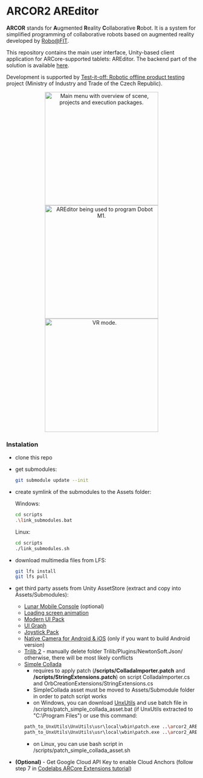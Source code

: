 # ARCOR2 AREditor

**ARCOR** stands for **A**ugmented **R**eality **C**ollaborative **R**obot. It is a system for simplified programming of collaborative robots based on augmented reality developed by [Robo@FIT](https://www.fit.vut.cz/research/group/robo/.en).

This repository contains the main user interface, Unity-based client application for ARCore-supported tablets: AREditor. The backend part of the solution is available [here](https://github.com/robofit/arcor2).

Development is supported by [Test-it-off: Robotic offline product testing](https://www.fit.vut.cz/research/project/1308/) project (Ministry of Industry and Trade of the Czech Republic).

<p align="center">
<img src="https://user-images.githubusercontent.com/1199396/109945741-d77c6a00-7cd7-11eb-9eb0-0448e346b60a.jpg" width="300" alt="Main menu with overview of scene, projects and execution packages."/>
<img src="https://user-images.githubusercontent.com/1199396/109945708-d0555c00-7cd7-11eb-9e7a-eeee34b3acab.jpg" width="300" alt="AREditor being used to program Dobot M1."/>
<img src="https://user-images.githubusercontent.com/1199396/109945756-dba88780-7cd7-11eb-8b95-49175dcbcc72.jpg" width="300" alt="VR mode."/>
</p>


### Instalation
 - clone this repo
 - get submodules:
   ```bash
   git submodule update --init
   ```
 - create symlink of the submodules to the Assets folder:
 
   Windows:
   ```bash
   cd scripts
   .\link_submodules.bat
   ```
   
   Linux:
   ```bash
   cd scripts
   ./link_submodules.sh
   ```
 - download multimedia files from LFS:
   ```bash
   git lfs install
   git lfs pull
   ```
 - get third party assets from Unity AssetStore (extract and copy into Assets/Submodules):
   - [Lunar Mobile Console](https://assetstore.unity.com/packages/tools/gui/lunar-mobile-console-free-82881) (optional)
   - [Loading screen animation](https://assetstore.unity.com/packages/tools/loading-screen-animation-98505) 
   - [Modern UI Pack](https://assetstore.unity.com/packages/tools/gui/modern-ui-pack-150824)
   - [UI Graph](https://assetstore.unity.com/packages/tools/gui/ui-graph-51304)
   - [Joystick Pack](https://assetstore.unity.com/packages/tools/input-management/joystick-pack-107631)
   - [Native Camera for Android & iOS](https://assetstore.unity.com/packages/tools/integration/native-camera-for-android-ios-117802) (only if you want to build Android version)
   - [Trilib 2](https://assetstore.unity.com/packages/tools/modeling/trilib-2-model-loading-package-157548) - manually delete folder Trilib/Plugins/NewtonSoft.Json/ otherwise, there will be most likely conflicts
   - [Simple Collada](https://assetstore.unity.com/packages/tools/input-management/simple-collada-19579)
     - requires to apply patch (<b>/scripts/ColladaImporter.patch</b> and <b>/scripts/StringExtensions.patch</b>) on script ColladaImporter.cs and OrbCreationExtensions/StringExtensions.cs
     - SimpleCollada asset must be moved to Assets/Submodule folder in order to patch script works
     - on Windows, you can download [UnxUtils](http://unxutils.sourceforge.net/) and use batch file in /scripts/patch_simple_collada_asset.bat (if UnxUtils extracted to "C:\Program Files\") or use this command:
     ```bash       
     path_to_UnxUtils\UnxUtils\usr\local\wbin\patch.exe ..\arcor2_AREditor\Assets\Submodules\SimpleCollada\ColladaImporter.cs -i ColladaImporter.patch
     path_to_UnxUtils\UnxUtils\usr\local\wbin\patch.exe ..\arcor2_AREditor\Assets\Submodules\SimpleCollada\OrbCreationExtensions\StringExtensions.cs -i StringExtensions.patch
     ```
     - on Linux, you can use bash script in /scripts/patch_simple_collada_asset.sh

 - <b>(Optional)</b> - Get Google Cloud API Key to enable Cloud Anchors (follow step 7 in [Codelabs ARCore Extensions tutorial](https://codelabs.developers.google.com/codelabs/arcore-extensions-cloud-anchors/#6))
